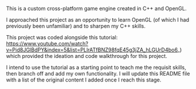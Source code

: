 This is a custom cross-platform game engine created in C++ and OpenGL.

I approached this project as an opportunity to learn OpenGL (of which I had previously been unfamiliar) and to sharpen my C++ skills.

This project was coded alongside this tutorial: https://www.youtube.com/watch?v=Pid8JGlBdPY&index=5&list=PLlrATfBNZ98fqE45g3jZA_hLGUrD4bo6_) which provided the ideation and code walkthrough for this project.

I intend to use the tutorial as a starting point to teach me the requisit skills, then branch off and add my own functionality. I will update this README file with a list of the original content I added once I reach this stage.

